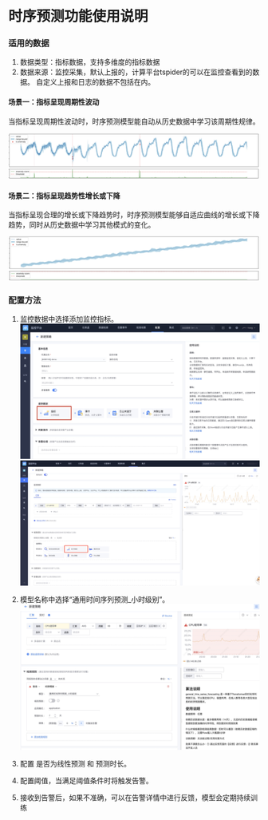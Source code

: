 # 时序预测功能使用说明


### 适用的数据

1. 数据类型：指标数据，支持多维度的指标数据
2. 数据来源：监控采集，默认上报的，计算平台tspider的可以在监控查看到的数据。 自定义上报和日志的数据不包括在内。 


#### 场景一：指标呈现周期性波动 

当指标呈现周期性波动时，时序预测模型能自动从历史数据中学习该周期性规律。

![](media/16614345227645.jpg)



#### 场景二：指标呈现趋势性增长或下降

当指标呈现合理的增长或下降趋势时，时序预测模型能够自适应曲线的增长或下降趋势，同时从历史数据中学习其他模式的变化。

![](media/16614345294248.jpg)



### 配置方法

1. 监控数据中选择添加监控指标。
![](media/16614288675108.jpg)
![](media/16921698735590.jpg)

2. 模型名称中选择“通用时间序列预测_小时级别”。
![](media/16614344829086.jpg)
3. 配置 是否为线性预测 和 预测时长。
4. 配置阈值，当满足阈值条件时将触发告警。 
5. 接收到告警后，如果不准确，可以在告警详情中进行反馈，模型会定期持续训练

